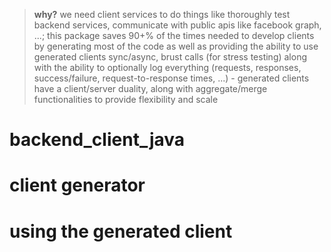 
> **why?** we need client services to do things like thoroughly test backend services, communicate with public apis like facebook graph, ...; this package saves 90+% of the times needed to develop clients by generating most of the code as well as providing the ability to use generated clients sync/async, brust calls (for stress testing) along with the ability to optionally log everything (requests, responses, success/failure, request-to-response times, ...) - generated clients have a client/server duality, along with aggregate/merge functionalities to provide flexibility and scale

# backend_client_java

# client generator

# using the generated client
